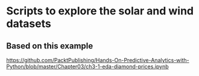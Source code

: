 # Scripts to explore the solar and wind datasets

## Based on this example 
https://github.com/PacktPublishing/Hands-On-Predictive-Analytics-with-Python/blob/master/Chapter03/ch3-1-eda-diamond-prices.ipynb
